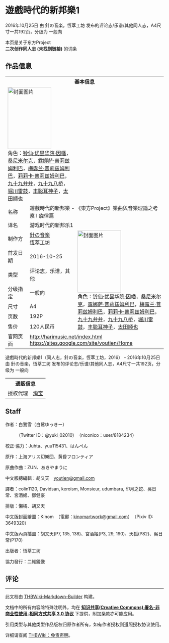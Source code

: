 # 遊戲時代的新邦樂1

<!-- source html: G:\repos\THBWiki-Markdown-Builder\THBWikiMarkdown\Temp\main\3\33\ns0%3A%E9%81%8A%E6%88%B2%E6%99%82%E4%BB%A3%E7%9A%84%E6%96%B0%E9%82%A6%E6%A8%821.html -->

2016年10月25日 由 針の音楽，恆萃工坊  发布的评论志/乐谱/其他同人志，A4尺寸一共192页，分级为 一般向

本页是关于东方Project  
 **二次创作同人志 (未找到链接)** 的词条

## 作品信息

<table><tbody><tr><th colspan="3">基本信息</th></tr><tr><td class="cover-artwork-mobile" colspan="2"><a href="./文件-遊戲時代的新邦樂1封面.jpg.md" class="image" title="封面图片"><img alt="封面图片" src="https://upload.thwiki.cc/thumb/e/e5/%E9%81%8A%E6%88%B2%E6%99%82%E4%BB%A3%E7%9A%84%E6%96%B0%E9%82%A6%E6%A8%821%E5%B0%81%E9%9D%A2.jpg/138px-%E9%81%8A%E6%88%B2%E6%99%82%E4%BB%A3%E7%9A%84%E6%96%B0%E9%82%A6%E6%A8%821%E5%B0%81%E9%9D%A2.jpg" decoding="async" loading="lazy" width="138" height="196" srcset="https://upload.thwiki.cc/thumb/e/e5/%E9%81%8A%E6%88%B2%E6%99%82%E4%BB%A3%E7%9A%84%E6%96%B0%E9%82%A6%E6%A8%821%E5%B0%81%E9%9D%A2.jpg/208px-%E9%81%8A%E6%88%B2%E6%99%82%E4%BB%A3%E7%9A%84%E6%96%B0%E9%82%A6%E6%A8%821%E5%B0%81%E9%9D%A2.jpg 1.5x, https://upload.thwiki.cc/thumb/e/e5/%E9%81%8A%E6%88%B2%E6%99%82%E4%BB%A3%E7%9A%84%E6%96%B0%E9%82%A6%E6%A8%821%E5%B0%81%E9%9D%A2.jpg/277px-%E9%81%8A%E6%88%B2%E6%99%82%E4%BB%A3%E7%9A%84%E6%96%B0%E9%82%A6%E6%A8%821%E5%B0%81%E9%9D%A2.jpg 2x" data-file-width="700" data-file-height="990"></a><div class="cover-char">角色：<a href="./铃仙·优昙华院·因幡.md" title="铃仙·优昙华院·因幡">铃仙·优昙华院·因幡</a>，<a href="./桑尼米尔克.md" title="桑尼米尔克">桑尼米尔克</a>，<a href="./露娜萨·普莉兹姆利巴.md" title="露娜萨·普莉兹姆利巴">露娜萨·普莉兹姆利巴</a>，<a href="./梅露兰·普莉兹姆利巴.md" title="梅露兰·普莉兹姆利巴">梅露兰·普莉兹姆利巴</a>，<a href="./莉莉卡·普莉兹姆利巴.md" title="莉莉卡·普莉兹姆利巴">莉莉卡·普莉兹姆利巴</a>，<a href="./九十九弁弁.md" title="九十九弁弁">九十九弁弁</a>，<a href="./九十九八桥.md" title="九十九八桥">九十九八桥</a>，<a href="./堀川雷鼓.md" title="堀川雷鼓">堀川雷鼓</a>，<a href="./丰聪耳神子.md" title="丰聪耳神子">丰聪耳神子</a>，<a href="./ZUN.md" title="ZUN">太田顺也</a></div></td>
</tr><tr><td class="label">名称</td><td colspan="2"> 遊戲時代的新邦樂 - 《東方Project》樂曲與音樂理論之考察 I 旋律篇 </td></tr><tr><td class="label">译名</td><td colspan="2"> 游戏时代的新邦乐1 </td></tr><tr><td class="label">制作方</td><td><a href="./針の音楽.md" title="針の音楽">針の音楽</a><br><a href="./恆萃工坊.md" title="恆萃工坊">恆萃工坊</a></td><td class="cover-artwork" rowspan="7" style="min-width:196px;"><a href="./文件-遊戲時代的新邦樂1封面.jpg.md" class="image" title="封面图片"><img alt="封面图片" src="https://upload.thwiki.cc/thumb/e/e5/%E9%81%8A%E6%88%B2%E6%99%82%E4%BB%A3%E7%9A%84%E6%96%B0%E9%82%A6%E6%A8%821%E5%B0%81%E9%9D%A2.jpg/138px-%E9%81%8A%E6%88%B2%E6%99%82%E4%BB%A3%E7%9A%84%E6%96%B0%E9%82%A6%E6%A8%821%E5%B0%81%E9%9D%A2.jpg" decoding="async" loading="lazy" width="138" height="196" srcset="https://upload.thwiki.cc/thumb/e/e5/%E9%81%8A%E6%88%B2%E6%99%82%E4%BB%A3%E7%9A%84%E6%96%B0%E9%82%A6%E6%A8%821%E5%B0%81%E9%9D%A2.jpg/208px-%E9%81%8A%E6%88%B2%E6%99%82%E4%BB%A3%E7%9A%84%E6%96%B0%E9%82%A6%E6%A8%821%E5%B0%81%E9%9D%A2.jpg 1.5x, https://upload.thwiki.cc/thumb/e/e5/%E9%81%8A%E6%88%B2%E6%99%82%E4%BB%A3%E7%9A%84%E6%96%B0%E9%82%A6%E6%A8%821%E5%B0%81%E9%9D%A2.jpg/277px-%E9%81%8A%E6%88%B2%E6%99%82%E4%BB%A3%E7%9A%84%E6%96%B0%E9%82%A6%E6%A8%821%E5%B0%81%E9%9D%A2.jpg 2x" data-file-width="700" data-file-height="990"></a><div class="cover-char">角色：<a href="./铃仙·优昙华院·因幡.md" title="铃仙·优昙华院·因幡">铃仙·优昙华院·因幡</a>，<a href="./桑尼米尔克.md" title="桑尼米尔克">桑尼米尔克</a>，<a href="./露娜萨·普莉兹姆利巴.md" title="露娜萨·普莉兹姆利巴">露娜萨·普莉兹姆利巴</a>，<a href="./梅露兰·普莉兹姆利巴.md" title="梅露兰·普莉兹姆利巴">梅露兰·普莉兹姆利巴</a>，<a href="./莉莉卡·普莉兹姆利巴.md" title="莉莉卡·普莉兹姆利巴">莉莉卡·普莉兹姆利巴</a>，<a href="./九十九弁弁.md" title="九十九弁弁">九十九弁弁</a>，<a href="./九十九八桥.md" title="九十九八桥">九十九八桥</a>，<a href="./堀川雷鼓.md" title="堀川雷鼓">堀川雷鼓</a>，<a href="./丰聪耳神子.md" title="丰聪耳神子">丰聪耳神子</a>，<a href="./ZUN.md" title="ZUN">太田顺也</a></div></td>
</tr><tr><td class="label">首发日期</td><td>2016-10-25</td></tr><tr><td class="label">类型</td><td>评论志，乐谱，其他</td></tr><tr><td class="label">分级指定</td><td>一般向</td></tr><tr><td class="label">尺寸</td><td>A4</td></tr><tr><td class="label">页数</td><td>192P</td></tr><tr><td class="label">售价</td><td>120人民币</td></tr>
<tr><td class="label">官网页面</td><td colspan="2"><a rel="nofollow" class="external free" href="http://harimusic.net/index.html">http://harimusic.net/index.html</a><br><a rel="nofollow" class="external free" href="https://sites.google.com/site/youtien/Home">https://sites.google.com/site/youtien/Home</a></td></tr></tbody></table>

遊戲時代的新邦樂1（同人志，針の音楽，恆萃工坊，2016） - 2016年10月25日 由 針の音楽，恆萃工坊  发布的评论志/乐谱/其他同人志，A4尺寸一共192页，分级为 一般向
  
  

  


<table><tbody><tr><th colspan="3">通贩信息</th></tr><tr><td class="label">授权代理</td><td colspan="2"><a rel="nofollow" class="external text" href="https://item.taobao.com/item.htm?&amp;id=630977646185">淘宝</a></td></tr></tbody></table>



## Staff

  
作者：白鷺雪（白鷺ゆっきー）  

　　　（Twitter ID：@yuki_02010）　（niconico：user/8184234）  

校正·協力：Juhta、yuu115431、はんぺん  

原作：上海アリス幻樂団、黄昏フロンティア  

原曲作曲：ZUN、あきやまうに  

  

中文版總編輯：胡又天　youtien@gmail.com  

譯者：colin1120, Davidsan, keroism, Monsieur, udumbara, 印月之蛇、吳日常、宮酒姬、鄧健豪  

排版：懶橘、胡又天  

  

中文版封面繪圖：Kinom　（電郵：kinomartwork@gmail.com）　（Pixiv ID: 3649320）  

中文版內頁插圖：胡又天(P7, 135, 138)、宮酒姬(P3, 29, 190)、天狐(P82)、吳日常(P170)  

  

出版者：恆萃工坊  

協力發行：二維鏡像
  



## 评论




---

此文档由 [THBWiki-Markdown-Builder](https://github.com/Delsin-Yu/THBWiki-Markdown-Builder) 构建。

文档中的所有内容除特殊注明外，均在 [**知识共享(Creative Commons) 署名-非商业性使用-相同方式共享 3.0 协议**](https://creativecommons.org/licenses/by-sa/3.0/deed.zh-hans) 下提供，附加条款亦可能应用。

引用类型与其他类型作品版权归原作者所有，如有作者授权则遵照授权协议使用。

详细请查阅 [THBWiki：免责声明](https://thbwiki.cc/THBWiki:%E5%85%8D%E8%B4%A3%E5%A3%B0%E6%98%8E)。


